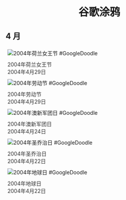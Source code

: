 
<h1 align="center"> 谷歌涂鸦 </h1>




## 4 月

<div class="image">


<img src="//www.google.com/logos/2004/queens_day.gif" alt="2004年荷兰女王节 #GoogleDoodle" style="margin: 5px"/>
<div class="info" style="font-size: 14px; color:#333333; margin:5px"><div class="title">2004年荷兰女王节</div><div class="date">2004年4月29日</div></div>

<img src="https://lh3.googleusercontent.com/bqXefuAsXtGZPILWXO4sA68efeMbF5vjqhpOm3BOlTnuAr7_jtewJbsqf_pgfqJ09cTNyeMzrfFMwKxhEaMUAcN2j7b79o_omyrwlI8j=s660" alt="2004年劳动节 #GoogleDoodle" style="margin: 5px"/>
<div class="info" style="font-size: 14px; color:#333333; margin:5px"><div class="title">2004年劳动节</div><div class="date">2004年4月29日</div></div>

<img src="https://lh3.googleusercontent.com/1jnAqjiXvX41CxiqgiakDdPbXmWNM5chz30IAFVo69H7qyk3r8GoAJKfvzFKDnFTZcwBav5O8hAkj0CdA06Llo2GV8O4jkRhNBkSCuGG=s660" alt="2004年澳新军团日 #GoogleDoodle" style="margin: 5px"/>
<div class="info" style="font-size: 14px; color:#333333; margin:5px"><div class="title">2004年澳新军团日</div><div class="date">2004年4月24日</div></div>

<img src="https://lh3.googleusercontent.com/Mzdc9HmMPDort4XfKu_5nujAWYDm1yjh9-sQwQEsOaJItUvXqi5-W84BwR67EQszcXhCxH0c8uIaA-lI4i3yX16uDd8nKXdFjQqLnaYv=s660" alt="2004年圣乔治日 #GoogleDoodle" style="margin: 5px"/>
<div class="info" style="font-size: 14px; color:#333333; margin:5px"><div class="title">2004年圣乔治日</div><div class="date">2004年4月22日</div></div>

<img src="https://lh3.googleusercontent.com/W1T6Xdy9zLC-KX6T4AFBlwDlQL-A51v2OE_rhUfgJym0VVdJBGHwGAXbQnmi7ORm2LhwIMUKNFFGiOrZfW7j6dw1l1m39Qs48-k3jivnuw=s660" alt="2004年地球日 #GoogleDoodle" style="margin: 5px"/>
<div class="info" style="font-size: 14px; color:#333333; margin:5px"><div class="title">2004年地球日</div><div class="date">2004年4月22日</div></div>

</div>








